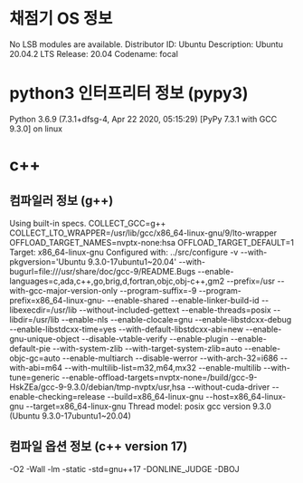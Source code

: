 # 채점기 OS 정보
No LSB modules are available.
Distributor ID:	Ubuntu
Description:	Ubuntu 20.04.2 LTS
Release:	20.04
Codename:	focal

# python3 인터프리터 정보 (pypy3)
Python 3.6.9 (7.3.1+dfsg-4, Apr 22 2020, 05:15:29)
[PyPy 7.3.1 with GCC 9.3.0] on linux

# c++
## 컴파일러 정보 (g++)
Using built-in specs.
COLLECT_GCC=g++
COLLECT_LTO_WRAPPER=/usr/lib/gcc/x86_64-linux-gnu/9/lto-wrapper
OFFLOAD_TARGET_NAMES=nvptx-none:hsa
OFFLOAD_TARGET_DEFAULT=1
Target: x86_64-linux-gnu
Configured with: ../src/configure -v --with-pkgversion='Ubuntu 9.3.0-17ubuntu1~20.04' --with-bugurl=file:///usr/share/doc/gcc-9/README.Bugs --enable-languages=c,ada,c++,go,brig,d,fortran,objc,obj-c++,gm2 --prefix=/usr --with-gcc-major-version-only --program-suffix=-9 --program-prefix=x86_64-linux-gnu- --enable-shared --enable-linker-build-id --libexecdir=/usr/lib --without-included-gettext --enable-threads=posix --libdir=/usr/lib --enable-nls --enable-clocale=gnu --enable-libstdcxx-debug --enable-libstdcxx-time=yes --with-default-libstdcxx-abi=new --enable-gnu-unique-object --disable-vtable-verify --enable-plugin --enable-default-pie --with-system-zlib --with-target-system-zlib=auto --enable-objc-gc=auto --enable-multiarch --disable-werror --with-arch-32=i686 --with-abi=m64 --with-multilib-list=m32,m64,mx32 --enable-multilib --with-tune=generic --enable-offload-targets=nvptx-none=/build/gcc-9-HskZEa/gcc-9-9.3.0/debian/tmp-nvptx/usr,hsa --without-cuda-driver --enable-checking=release --build=x86_64-linux-gnu --host=x86_64-linux-gnu --target=x86_64-linux-gnu
Thread model: posix
gcc version 9.3.0 (Ubuntu 9.3.0-17ubuntu1~20.04)
## 컴파일 옵션 정보 (c++ version 17)
-O2 -Wall -lm -static -std=gnu++17 -DONLINE_JUDGE -DBOJ
